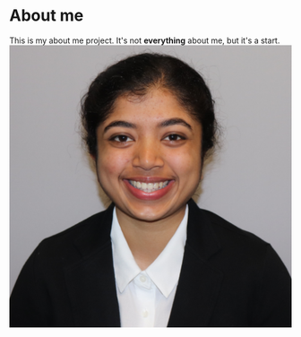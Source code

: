 # About me

This is my about me project. It's not **everything** about me, but it's a start.
![Picture of Nikhita](NikhitaShanker.png)